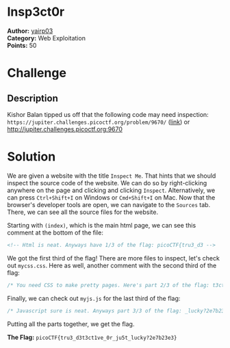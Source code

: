 # Insp3ct0r

**Author:** [yairp03](https://github.com/yaip03)  
**Category:** Web Exploitation  
**Points:** 50

# Challenge

## Description

Kishor Balan tipped us off that the following code may need inspection: `https://jupiter.challenges.picoctf.org/problem/9670/` ([link](https://jupiter.challenges.picoctf.org/problem/9670/)) or http://jupiter.challenges.picoctf.org:9670

# Solution

We are given a website with the title `Inspect Me`. That hints that we should inspect the source code of the website. We can do so by right-clicking anywhere on the page and clicking and clicking `Inspect`. Alternatively, we can press `Ctrl+Shift+I` on Windows or `Cmd+Shift+I` on Mac. Now that the browser's developer tools are open, we can navigate to the `Sources` tab. There, we can see all the source files for the website.

Starting with `(index)`, which is the main html page, we can see this comment at the bottom of the file:

```html
<!-- Html is neat. Anyways have 1/3 of the flag: picoCTF{tru3_d3 -->
```

We got the first third of the flag! There are more files to inspect, let's check out `mycss.css`. Here as well, another comment with the second third of the flag:

```css
/* You need CSS to make pretty pages. Here's part 2/3 of the flag: t3ct1ve_0r_ju5t */
```

Finally, we can check out `myjs.js` for the last third of the flag:

```js
/* Javascript sure is neat. Anyways part 3/3 of the flag: _lucky?2e7b23e3} */
```

Putting all the parts together, we get the flag.


**The Flag:** `picoCTF{tru3_d3t3ct1ve_0r_ju5t_lucky?2e7b23e3}`
